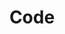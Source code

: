 ---
title: Code
tags: ["code", "programming", "script", "development", "coding"]
icon: code
svg: '<svg xmlns="http://www.w3.org/2000/svg" width="24" height="24" fill="none" viewBox="0 0 24 24" stroke-width="1.5" stroke-linecap="round" stroke-linejoin="round" stroke="currentColor"><path d="m17.09 7.974.23.23c1.789 1.79 2.683 2.684 2.683 3.796s-.894 2.007-2.683 3.796l-.23.23M13.876 5l-3.751 14M6.91 7.974l-.23.23C4.892 9.994 3.997 10.888 3.997 12s.895 2.007 2.685 3.796l.23.23"/></svg>'
---